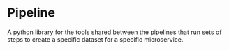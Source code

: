 # Pipeline

A python library for the tools shared between the pipelines that run sets of steps to create a specific dataset for a specific microservice.


